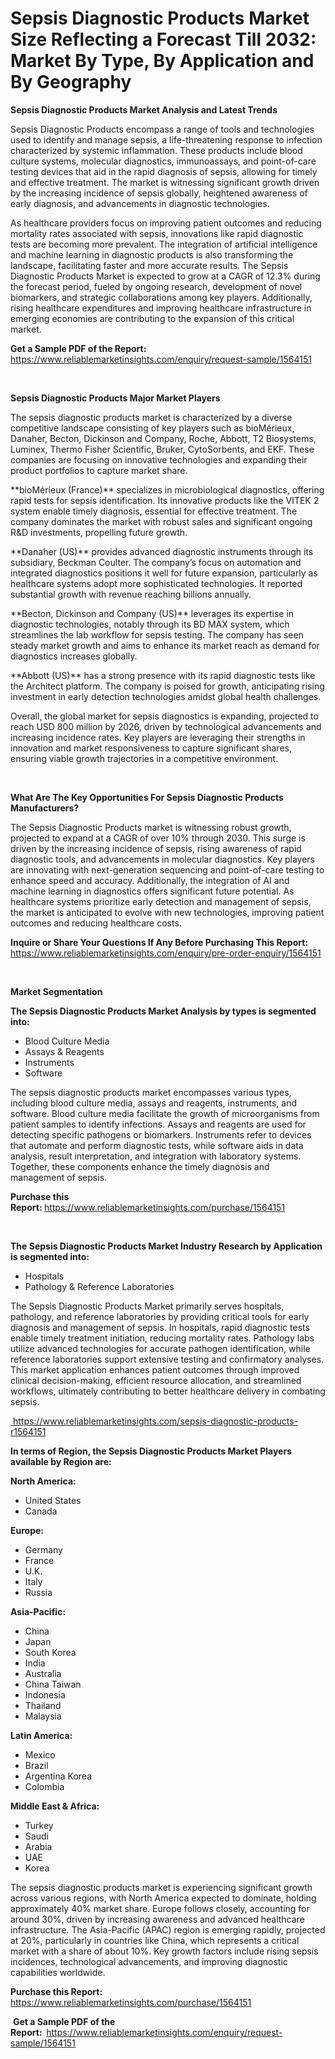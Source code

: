 <p><h1>Sepsis Diagnostic Products Market Size Reflecting a Forecast Till 2032: Market By Type, By Application and By Geography</h1></p><p><strong>Sepsis Diagnostic Products Market Analysis and Latest Trends</strong></p>
<p><p>Sepsis Diagnostic Products encompass a range of tools and technologies used to identify and manage sepsis, a life-threatening response to infection characterized by systemic inflammation. These products include blood culture systems, molecular diagnostics, immunoassays, and point-of-care testing devices that aid in the rapid diagnosis of sepsis, allowing for timely and effective treatment. The market is witnessing significant growth driven by the increasing incidence of sepsis globally, heightened awareness of early diagnosis, and advancements in diagnostic technologies.</p><p>As healthcare providers focus on improving patient outcomes and reducing mortality rates associated with sepsis, innovations like rapid diagnostic tests are becoming more prevalent. The integration of artificial intelligence and machine learning in diagnostic products is also transforming the landscape, facilitating faster and more accurate results. The Sepsis Diagnostic Products Market is expected to grow at a CAGR of 12.3% during the forecast period, fueled by ongoing research, development of novel biomarkers, and strategic collaborations among key players. Additionally, rising healthcare expenditures and improving healthcare infrastructure in emerging economies are contributing to the expansion of this critical market.</p></p>
<p><strong>Get a Sample PDF of the Report:&nbsp;</strong> <a href="https://www.reliablemarketinsights.com/enquiry/request-sample/1564151?utm_campaign=3062&utm_medium=2&utm_source=Github&utm_content=ia&utm_term=14042025&utm_id=sepsis-diagnostic-products">https://www.reliablemarketinsights.com/enquiry/request-sample/1564151</a></p>
<p>&nbsp;</p>
<p><strong>Sepsis Diagnostic Products Major Market Players</strong></p>
<p><p>The sepsis diagnostic products market is characterized by a diverse competitive landscape consisting of key players such as bioMérieux, Danaher, Becton, Dickinson and Company, Roche, Abbott, T2 Biosystems, Luminex, Thermo Fisher Scientific, Bruker, CytoSorbents, and EKF. These companies are focusing on innovative technologies and expanding their product portfolios to capture market share.</p><p>**bioMérieux (France)** specializes in microbiological diagnostics, offering rapid tests for sepsis identification. Its innovative products like the VITEK 2 system enable timely diagnosis, essential for effective treatment. The company dominates the market with robust sales and significant ongoing R&D investments, propelling future growth.</p><p>**Danaher (US)** provides advanced diagnostic instruments through its subsidiary, Beckman Coulter. The company’s focus on automation and integrated diagnostics positions it well for future expansion, particularly as healthcare systems adopt more sophisticated technologies. It reported substantial growth with revenue reaching billions annually.</p><p>**Becton, Dickinson and Company (US)** leverages its expertise in diagnostic technologies, notably through its BD MAX system, which streamlines the lab workflow for sepsis testing. The company has seen steady market growth and aims to enhance its market reach as demand for diagnostics increases globally.</p><p>**Abbott (US)** has a strong presence with its rapid diagnostic tests like the Architect platform. The company is poised for growth, anticipating rising investment in early detection technologies amidst global health challenges.</p><p>Overall, the global market for sepsis diagnostics is expanding, projected to reach USD 800 million by 2026, driven by technological advancements and increasing incidence rates. Key players are leveraging their strengths in innovation and market responsiveness to capture significant shares, ensuring viable growth trajectories in a competitive environment.</p></p>
<p>&nbsp;</p>
<p><strong>What Are The Key Opportunities For Sepsis Diagnostic Products Manufacturers?</strong></p>
<p><p>The Sepsis Diagnostic Products market is witnessing robust growth, projected to expand at a CAGR of over 10% through 2030. This surge is driven by the increasing incidence of sepsis, rising awareness of rapid diagnostic tools, and advancements in molecular diagnostics. Key players are innovating with next-generation sequencing and point-of-care testing to enhance speed and accuracy. Additionally, the integration of AI and machine learning in diagnostics offers significant future potential. As healthcare systems prioritize early detection and management of sepsis, the market is anticipated to evolve with new technologies, improving patient outcomes and reducing healthcare costs.</p></p>
<p><strong>Inquire or Share Your Questions If Any Before Purchasing This Report:</strong> <a href="https://www.reliablemarketinsights.com/enquiry/pre-order-enquiry/1564151?utm_campaign=3062&utm_medium=2&utm_source=Github&utm_content=ia&utm_term=14042025&utm_id=sepsis-diagnostic-products">https://www.reliablemarketinsights.com/enquiry/pre-order-enquiry/1564151</a></p>
<p>&nbsp;</p>
<p><strong>Market Segmentation</strong></p>
<p><strong>The Sepsis Diagnostic Products Market Analysis by types is segmented into:</strong></p>
<p><ul><li>Blood Culture Media</li><li>Assays & Reagents</li><li>Instruments</li><li>Software</li></ul></p>
<p><p>The sepsis diagnostic products market encompasses various types, including blood culture media, assays and reagents, instruments, and software. Blood culture media facilitate the growth of microorganisms from patient samples to identify infections. Assays and reagents are used for detecting specific pathogens or biomarkers. Instruments refer to devices that automate and perform diagnostic tests, while software aids in data analysis, result interpretation, and integration with laboratory systems. Together, these components enhance the timely diagnosis and management of sepsis.</p></p>
<p><strong>Purchase this Report:&nbsp;</strong><a href="https://www.reliablemarketinsights.com/purchase/1564151?utm_campaign=3062&utm_medium=2&utm_source=Github&utm_content=ia&utm_term=14042025&utm_id=sepsis-diagnostic-products">https://www.reliablemarketinsights.com/purchase/1564151</a></p>
<p>&nbsp;</p>
<p><strong>The Sepsis Diagnostic Products Market Industry Research by Application is segmented into:</strong></p>
<p><ul><li>Hospitals</li><li>Pathology & Reference Laboratories</li></ul></p>
<p><p>The Sepsis Diagnostic Products Market primarily serves hospitals, pathology, and reference laboratories by providing critical tools for early diagnosis and management of sepsis. In hospitals, rapid diagnostic tests enable timely treatment initiation, reducing mortality rates. Pathology labs utilize advanced technologies for accurate pathogen identification, while reference laboratories support extensive testing and confirmatory analyses. This market application enhances patient outcomes through improved clinical decision-making, efficient resource allocation, and streamlined workflows, ultimately contributing to better healthcare delivery in combating sepsis.</p></p>
<p><a href="https://www.reliablemarketinsights.com/sepsis-diagnostic-products-r1564151?utm_campaign=3062&utm_medium=2&utm_source=Github&utm_content=ia&utm_term=14042025&utm_id=sepsis-diagnostic-products">&nbsp;https://www.reliablemarketinsights.com/sepsis-diagnostic-products-r1564151</a></p>
<p><strong>In terms of Region, the Sepsis Diagnostic Products Market Players available by Region are:</strong></p>
<p>
    <p> <strong> North America: </strong>
        <ul>
            <li>United States</li>
            <li>Canada</li>
        </ul>
        </p> 
    <p> <strong> Europe: </strong>
        <ul>
            <li>Germany</li>
            <li>France</li>
            <li>U.K.</li>
            <li>Italy</li>
            <li>Russia</li>
        </ul>
        </p> 
    <p> <strong> Asia-Pacific: </strong>
        <ul>
            <li>China</li>
            <li>Japan</li>
            <li>South Korea</li>
            <li>India</li>
            <li>Australia</li>
            <li>China Taiwan</li>
            <li>Indonesia</li>
            <li>Thailand</li>
            <li>Malaysia</li>
        </ul>
        </p> 
    <p> <strong> Latin America: </strong>
        <ul>
            <li>Mexico</li>
            <li>Brazil</li>
            <li>Argentina Korea</li>
            <li>Colombia</li>
        </ul>
        </p> 
    <p> <strong> Middle East & Africa: </strong>
        <ul>
            <li>Turkey</li>
            <li>Saudi</li>
            <li>Arabia</li>
            <li>UAE</li>
            <li>Korea</li>
        </ul>
    </p>
    </p>
<p><p>The sepsis diagnostic products market is experiencing significant growth across various regions, with North America expected to dominate, holding approximately 40% market share. Europe follows closely, accounting for around 30%, driven by increasing awareness and advanced healthcare infrastructure. The Asia-Pacific (APAC) region is emerging rapidly, projected at 20%, particularly in countries like China, which represents a critical market with a share of about 10%. Key growth factors include rising sepsis incidences, technological advancements, and improving diagnostic capabilities worldwide.</p></p>
<p><strong>Purchase this Report: </strong><a href="https://www.reliablemarketinsights.com/purchase/1564151?utm_campaign=3062&utm_medium=2&utm_source=Github&utm_content=ia&utm_term=14042025&utm_id=sepsis-diagnostic-products">https://www.reliablemarketinsights.com/purchase/1564151</a></p>
<p>&nbsp;<strong>Get a Sample PDF of the Report:&nbsp;&nbsp;</strong><a href="https://www.reliablemarketinsights.com/enquiry/request-sample/1564151?utm_campaign=3062&utm_medium=2&utm_source=Github&utm_content=ia&utm_term=14042025&utm_id=sepsis-diagnostic-products">https://www.reliablemarketinsights.com/enquiry/request-sample/1564151</a></p>
<p><strong></strong></p>
<p><p></p><p></p><p></p></p>